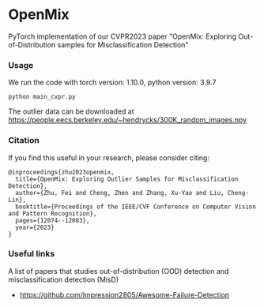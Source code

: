 # OpenMix
PyTorch implementation of our CVPR2023 paper "OpenMix: Exploring Out-of-Distribution samples for Misclassification Detection"

### Usage 
We run the code with torch version: 1.10.0, python version: 3.9.7
```
python main_cvpr.py
```
The outlier data can be downloaded at <https://people.eecs.berkeley.edu/~hendrycks/300K_random_images.npy>


### Citation
If you find this useful in your research, please consider citing:
```
@inproceedings{zhu2023openmix,
  title={OpenMix: Exploring Outlier Samples for Misclassification Detection},
  author={Zhu, Fei and Cheng, Zhen and Zhang, Xu-Yao and Liu, Cheng-Lin},
  booktitle={Proceedings of the IEEE/CVF Conference on Computer Vision and Pattern Recognition},
  pages={12074--12083},
  year={2023}
}
```

### Useful links
A list of papers that studies out-of-distribution (OOD) detection and misclassification detection (MisD)
* <https://github.com/Impression2805/Awesome-Failure-Detection>
